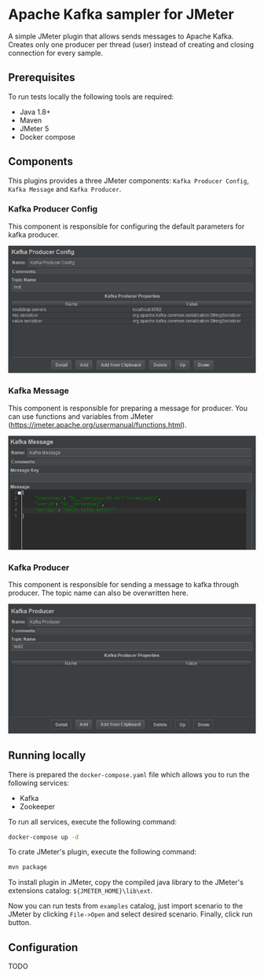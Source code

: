 # Apache Kafka sampler for JMeter

A simple JMeter plugin that allows sends messages to Apache Kafka. 
Creates only one producer per thread (user) instead of creating and closing connection for every sample.

## Prerequisites

To run tests locally the following tools are required:

* Java 1.8+
* Maven
* JMeter 5
* Docker compose

## Components

This plugins provides a three JMeter components: `Kafka Producer Config`, `Kafka Message` and `Kafka Producer`.

### Kafka Producer Config

This component is responsible for configuring the default parameters for kafka producer.

![Kafka Producer Config](./doc/kafka-producer-config.png)

### Kafka Message

This component is responsible for preparing a message for producer. 
You can use functions and variables from JMeter (https://jmeter.apache.org/usermanual/functions.html).

![Kafka Message](./doc/kafka-message.png)

### Kafka Producer

This component is responsible for sending a message to kafka through producer. The topic name can also be overwritten here.

![Kafka Producer](./doc/kafka-producer.png)

## Running locally

There is prepared the ``docker-compose.yaml`` file which allows you to run the following services:

* Kafka
* Zookeeper

To run all services, execute the following command:

```bash
docker-compose up -d
```

To crate JMeter's plugin, execute the following command:

```bash
mvn package
```

To install plugin in JMeter, copy the compiled java library to the JMeter's extensions catalog: ``${JMETER_HOME}\lib\ext``.

Now you can run tests from ``examples`` catalog, just import scenario to the JMeter by clicking ``File->Open`` and select desired scenario.
Finally, click run button.

## Configuration

TODO